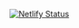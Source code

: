 [![Netlify Status](https://api.netlify.com/api/v1/badges/4de835c8-b8f4-4ab1-abfe-4a95117d5984/deploy-status)](https://app.netlify.com/sites/atalay/deploys)
